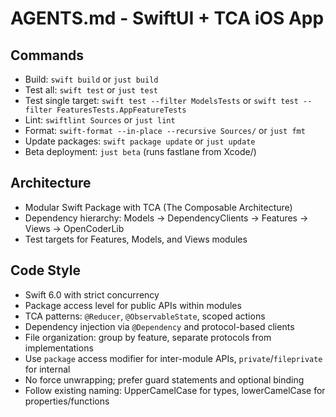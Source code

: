 # AGENTS.md - SwiftUI + TCA iOS App

## Commands
- Build: `swift build` or `just build`
- Test all: `swift test` or `just test`
- Test single target: `swift test --filter ModelsTests` or `swift test --filter FeaturesTests.AppFeatureTests`
- Lint: `swiftlint Sources` or `just lint`
- Format: `swift-format --in-place --recursive Sources/` or `just fmt`
- Update packages: `swift package update` or `just update`
- Beta deployment: `just beta` (runs fastlane from Xcode/)

## Architecture
- Modular Swift Package with TCA (The Composable Architecture)
- Dependency hierarchy: Models → DependencyClients → Features → Views → OpenCoderLib
- Test targets for Features, Models, and Views modules

## Code Style
- Swift 6.0 with strict concurrency
- Package access level for public APIs within modules
- TCA patterns: `@Reducer`, `@ObservableState`, scoped actions
- Dependency injection via `@Dependency` and protocol-based clients
- File organization: group by feature, separate protocols from implementations
- Use `package` access modifier for inter-module APIs, `private`/`fileprivate` for internal
- No force unwrapping; prefer guard statements and optional binding
- Follow existing naming: UpperCamelCase for types, lowerCamelCase for properties/functions